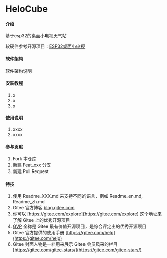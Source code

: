 # HeloCube

#### 介绍
基于esp32的桌面小电视天气站

软硬件参考开源项目：[ESP32桌面小电视](https://oshwhub.com/xmz0916/esp32-desktop-tv)

#### 软件架构
软件架构说明


#### 安装教程

1.  x
2.  x
3.  x

#### 使用说明

1.  xxxx
2.  xxxx

#### 参与贡献

1.  Fork 本仓库
2.  新建 Feat_xxx 分支
3.  新建 Pull Request


#### 特技

1.  使用 Readme\_XXX.md 来支持不同的语言，例如 Readme\_en.md, Readme\_zh.md
2.  Gitee 官方博客 [blog.gitee.com](https://blog.gitee.com)
3.  你可以 [https://gitee.com/explore](https://gitee.com/explore) 这个地址来了解 Gitee 上的优秀开源项目
4.  [GVP](https://gitee.com/gvp) 全称是 Gitee 最有价值开源项目，是综合评定出的优秀开源项目
5.  Gitee 官方提供的使用手册 [https://gitee.com/help](https://gitee.com/help)
6.  Gitee 封面人物是一档用来展示 Gitee 会员风采的栏目 [https://gitee.com/gitee-stars/](https://gitee.com/gitee-stars/)
